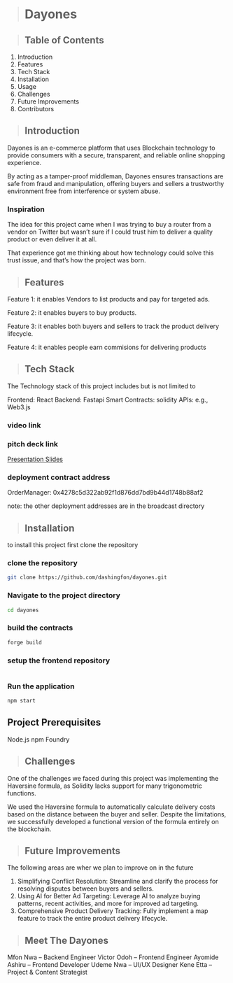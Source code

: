 
> # Dayones

> ## Table of Contents

1. Introduction
2. Features
3. Tech Stack
4. Installation
5. Usage
6. Challenges
7. Future Improvements
8. Contributors

> ## Introduction

Dayones is an e-commerce platform that uses Blockchain technology to provide consumers with a secure, transparent, and reliable online shopping experience.

By acting as a tamper-proof middleman, Dayones ensures transactions are safe from fraud and manipulation, offering buyers and sellers a trustworthy environment free from interference or system abuse.


### Inspiration

The idea for this project came when I was trying to buy a router from a vendor on Twitter but wasn’t sure if I could trust him to deliver a quality product or even deliver it at all.

That experience got me thinking about how technology could solve this trust issue, and that’s how the project was born.


> ## Features

Feature 1: it enables Vendors to list products and pay for targeted ads.

Feature 2: it enables buyers to buy products.

Feature 3: it enables both buyers and sellers to track the product delivery lifecycle.

Feature 4: it enables people earn commisions for delivering products

> ## Tech Stack

The Technology stack of this project includes but is not limited to

Frontend: React
Backend: Fastapi
Smart Contracts: solidity
APIs: e.g., Web3.js

### video link


### pitch deck link

[Presentation Slides](https://github.com/dashingfon/dayones/blob/master/Dayones%20Presentation.pptx)

### deployment contract address

OrderManager: 0x4278c5d322ab92f1d876dd7bd9b44d1748b88af2

note: the other deployment addresses are in the broadcast directory


> ## Installation

to install this project first clone the repository

### clone the repository

```bash
git clone https://github.com/dashingfon/dayones.git
```

### Navigate to the project directory

```bash
cd dayones
```

### build the contracts

```bash
forge build
```

### setup the frontend repository

```bash

```

### Run the application

```bash
npm start
```

## Project Prerequisites

Node.js
npm
Foundry


> ## Challenges

One of the challenges we faced during this project was implementing the Haversine formula, as Solidity lacks support for many trigonometric functions.

We used the Haversine formula to automatically calculate delivery costs based on the distance between the buyer and seller. Despite the limitations, we successfully developed a functional version of the formula entirely on the blockchain.


> ## Future Improvements

The following areas are wher we plan to improve on in the future

1. Simplifying Conflict Resolution: Streamline and clarify the process for resolving disputes between buyers and sellers.
2. Using AI for Better Ad Targeting: Leverage AI to analyze buying patterns, recent activities, and more for improved ad targeting.
3. Comprehensive Product Delivery Tracking: Fully implement a map feature to track the entire product delivery lifecycle.


> ## Meet The Dayones

Mfon Nwa – Backend Engineer
Victor Odoh – Frontend Engineer
Ayomide Ashiru – Frontend Developer
Udeme Nwa – UI/UX Designer
Kene Etta – Project & Content Strategist

